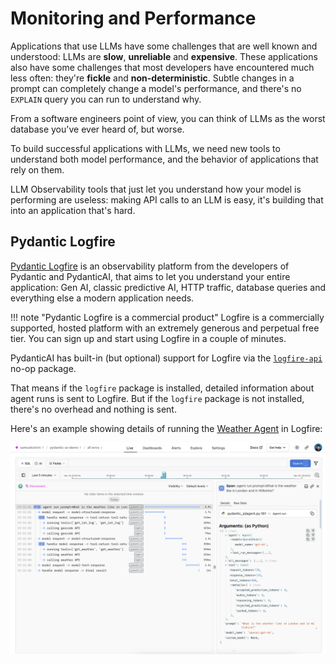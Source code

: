 # Monitoring and Performance

Applications that use LLMs have some challenges that are well known and understood: LLMs are **slow**, **unreliable** and **expensive**.
These applications also have some challenges that most developers have encountered much less often: they're **fickle** and **non-deterministic**. Subtle changes in a prompt can completely change a model's performance, and there's no `EXPLAIN` query you can run to understand why.

From a software engineers point of view, you can think of LLMs as the worst database you've ever heard of, but worse.

To build successful applications with LLMs, we need new tools to understand both model performance, and the behavior of applications that rely on them.

LLM Observability tools that just let you understand how your model is performing are useless: making API calls to an LLM is easy, it's building that into an application that's hard.

## Pydantic Logfire

[Pydantic Logfire](https://pydantic.dev/logfire) is an observability platform from the developers of Pydantic and PydanticAI, that aims to let you understand your entire application: Gen AI, classic predictive AI, HTTP traffic, database queries and everything else a modern application needs.

!!! note "Pydantic Logfire is a commercial product"
    Logfire is a commercially supported, hosted platform with an extremely generous and perpetual free tier.
    You can sign up and start using Logfire in a couple of minutes.

PydanticAI has built-in (but optional) support for Logfire via the [`logfire-api`](https://github.com/pydantic/logfire/tree/main/logfire-api) no-op package.

That means if the `logfire` package is installed, detailed information about agent runs is sent to Logfire. But if the `logfire` package is not installed, there's no overhead and nothing is sent.

Here's an example showing details of running the [Weather Agent](examples/weather-agent.md) in Logfire:

![Weather Agent Logfire](img/logfire-weather-agent.png)
